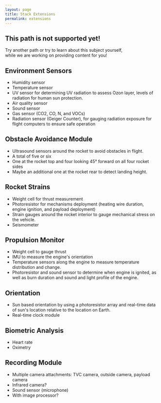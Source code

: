 ```yaml
---
layout: page
title: Stack Extensions
permalink: extensions
---
```

## This path is not supported yet!

Try another path or try to learn about this subject yourself,  
while we are working on providing content for you! 

## Environment Sensors
- Humidity sensor
- Temperature sensor
- UV sensor for determining UV radiation to assess Ozon layer, levels of radiation for human sun protection. 
- Air quality sensor
- Sound sensor 
- Gas sensor (CO2, CO, N, and VOCs)
- Radiation sensor (Geiger Counter), for gauging radiation exposure for flight computers to ensure safe operation

## Obstacle Avoidance Module
- Ultrasound sensors around the rocket to avoid obstacles in flight. 
- A total of five or six
- One at the rocket top and four looking 45° forward on all four rocket sides 
- Maybe an additional one at the rocket rear to detect landing height. 

## Rocket Strains
- Weight cell for thrust measurement
- Photoresistor for mechanisms deployment (heating wire duration, engine ignition, and payload deployment)
- Strain gauges around the rocket interior to gauge mechanical stress on the vehicle.
- Seismometer

## Propulsion Monitor
- Weight cell to gauge thrust
- IMU to measure the engine's orientation 
- Temperature sensors along the engine to measure temperature distribution and change.
- Photoresistor and sound sensor to determine when engine is ignited, as well as burn duration and sound and light profile of the engine. 

## Orientation
- Sun based orientation by using a photoresistor array and real-time data of sun's location relative to the location on Earth. 
- Real-time clock module 

## Biometric Analysis
- Heart rate 
- Oximetry 

## Recording Module 
- Multiple camera attachments: TVC camera, outside camera, payload camera 
- Infrared camera?
- Sound sensor (microphone)
- With image processor?